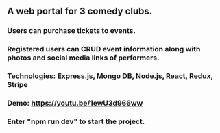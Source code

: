 ## A web portal for 3 comedy clubs. 

### Users can purchase tickets to events. 
### Registered users can CRUD event information along with photos and social media links of performers.

### Technologies: Express.js, Mongo DB, Node.js, React, Redux, Stripe

### Demo: https://youtu.be/1ewU3d966ww


### Enter "npm run dev" to start the project.

